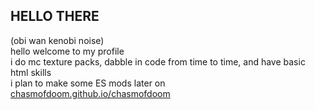 ## HELLO THERE
(obi wan kenobi noise)<br>
hello welcome to my profile<br>
i do mc texture packs, dabble in code from time to time, and have basic html skills<br>
i plan to make some ES mods later on<br>
<a href="https://chasmofdoom.github.io/chasmofdoom">chasmofdoom.github.io/chasmofdoom</a>
